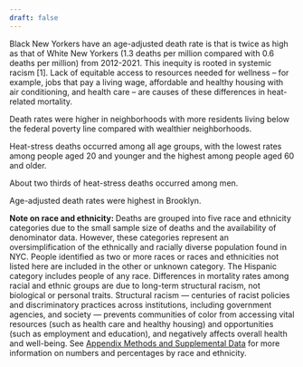 ```yaml
---
draft: false
---
```


Black New Yorkers have an age-adjusted death rate is that is twice as high as that of White New Yorkers (1.3 deaths per million compared with 0.6 deaths per million) from 2012-2021. This inequity is rooted in systemic racism \[1\]. Lack of equitable access to resources needed for wellness – for example, jobs that pay a living wage, affordable and healthy housing with air conditioning, and health care – are causes of these differences in heat-related mortality.

Death rates were higher in neighborhoods with more residents living below the federal poverty line compared with wealthier neighborhoods.

Heat-stress deaths occurred among all age groups, with the lowest rates among people aged 20 and younger and the highest among people aged 60 and older.

About two thirds of heat-stress deaths occurred among men.

Age-adjusted death rates were highest in Brooklyn.

<div class="fs-sm"><strong>Note on race and ethnicity:&nbsp;</strong>Deaths are grouped into five race and ethnicity categories due to the small sample size of deaths and the availability of denominator data. However, these categories represent an oversimplification of the ethnically and racially diverse population found in NYC. People identified as two or more races or races and ethnicities not listed here are included in the other or unknown category. The Hispanic category includes people of any race. Differences in mortality rates among racial and ethnic groups are due to long-term structural racism, not biological or personal traits. Structural racism — centuries of racist policies and discriminatory practices across institutions, including government agencies, and society — prevents communities of color from accessing vital resources (such as health care and healthy housing) and opportunities (such as employment and education), and negatively affects overall health and well-being. See <a target="blank" href="Heat Mortality Methods 2023.pdf">Appendix Methods and Supplemental Data</a> for more information on numbers and percentages by race and ethnicity.</div>